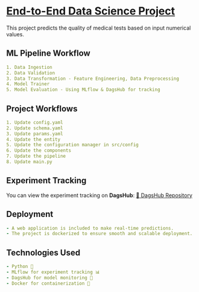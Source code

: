 # [End-to-End Data Science Project](https://www.linkedin.com/posts/mohamed-nasr-mohamed_datascience-machinelearning-mlops-activity-7290425277589946369-ySJD?utm_source=share&utm_medium=member_desktop&rcm=ACoAADtDuigBnXdVeEPleMEK6sIZpLpjdSHQnjA)

This project predicts the quality of medical tests based on input numerical values.

## ML Pipeline Workflow

```yaml
1. Data Ingestion
2. Data Validation
3. Data Transformation - Feature Engineering, Data Preprocessing
4. Model Trainer
5. Model Evaluation - Using MLflow & DagsHub for tracking
```

## Project Workflows

```yaml
1. Update config.yaml
2. Update schema.yaml
3. Update params.yaml
4. Update the entity
5. Update the configuration manager in src/config
6. Update the components
7. Update the pipeline
8. Update main.py
```

## Experiment Tracking

You can view the experiment tracking on **DagsHub**:
[🔗 DagsHub Repository](https://dagshub.com/Nasr201/Data-Science-Project)

## Deployment

```yaml
- A web application is included to make real-time predictions.
- The project is dockerized to ensure smooth and scalable deployment.
```

## Technologies Used

```yaml
- Python 🐍
- MLflow for experiment tracking 📊
- DagsHub for model monitoring 📡
- Docker for containerization 🐳
```

###


